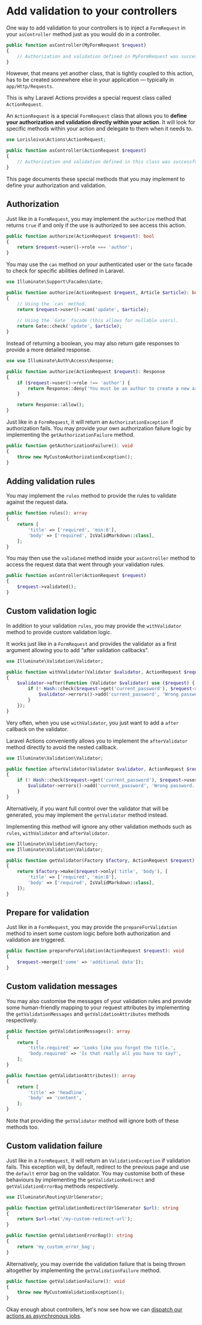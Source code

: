 # Add validation to your controllers

One way to add validation to your controllers is to inject a `FormRequest` in your `asController` method just as you would do in a controller.

```php
public function asController(MyFormRequest $request)
{
    // Authorization and validation defined in MyFormRequest was successful.
}
```

However, that means yet another class, that is tightly coupled to this action, has to be created somewhere else in your application — typically in `app/Http/Requests`.

This is why Laravel Actions provides a special request class called `ActionRequest`.

An `ActionRequest` is a special `FormRequest` class that allows you to **define your authorization and validation directly within your action**. It will look for specific methods within your action and delegate to them when it needs to.

```php
use Lorisleiva\Actions\ActionRequest;

public function asController(ActionRequest $request)
{
    // Authorization and validation defined in this class was successful.
}
```

This page documents these special methods that you may implement to define your authorization and validation.

## Authorization

Just like in a `FormRequest`, you may implement the `authorize` method that returns `true` if and only if the use is authorized to see access this action.

```php
public function authorize(ActionRequest $request): bool
{
    return $request->user()->role === 'author';
}
```

You may use the `can` method on your authenticated user or the `Gate` facade to check for specific abilities defined in Laravel.

```php
use Illuminate\Support\Facades\Gate;

public function authorize(ActionRequest $request, Article $article): bool
{
    // Using the `can` method.
    return $request->user()->can('update', $article);
    
    // Using the `Gate` facade (this allows for nullable users).
    return Gate::check('update', $article);
}
```

Instead of returning a boolean, you may also return gate responses to provide a more detailed response.

```php
use use Illuminate\Auth\Access\Response;

public function authorize(ActionRequest $request): Response
{
    if ($request->user()->role !== 'author') {
        return Response::deny('You must be an author to create a new article.');
    }

    return Response::allow();
}
```

Just like in a `FormRequest`, it will return an `AuthorizationException` if authorization fails. You may provide your own authorization failure logic by implementing the `getAuthorizationFailure` method.

```php
public function getAuthorizationFailure(): void
{
    throw new MyCustomAuthorizationException();
}
```

## Adding validation rules

You may implement the `rules` method to provide the rules to validate against the request data.

```php
public function rules(): array
{
    return [
        'title' => ['required', 'min:8'],
        'body' => ['required', IsValidMarkdown::class],
    ];
}
```

You may then use the `validated` method inside your `asController` method to access the request data that went through your validation rules.

```php
public function asController(ActionRequest $request)
{
    $request->validated();
}
```

## Custom validation logic

In addition to your validation `rules`, you may provide the `withValidator` method to provide custom validation logic.

It works just like in a `FormRequest` and provides the validator as a first argument allowing you to add "after validation callbacks".

```php
use Illuminate\Validation\Validator;

public function withValidator(Validator $validator, ActionRequest $request): void
{
    $validator->after(function (Validator $validator) use ($request) {
        if (! Hash::check($request->get('current_password'), $request->user()->password)) {
            $validator->errors()->add('current_password', 'Wrong password.');
        }
    });
}
```

Very often, when you use `withValidator`, you just want to add a `after` callback on the validator.

Laravel Actions conveniently allows you to implement the `afterValidator` method directly to avoid the nested callback.

```php
use Illuminate\Validation\Validator;

public function afterValidator(Validator $validator, ActionRequest $request): void
{
    if (! Hash::check($request->get('current_password'), $request->user()->password)) {
        $validator->errors()->add('current_password', 'Wrong password.');
    }
}
```

Alternatively, if you want full control over the validator that will be generated, you may implement the `getValidator` method instead.

Implementing this method will ignore any other validation methods such as `rules`, `withValidator` and `afterValidator`.

```php
use Illuminate\Validation\Factory;
use Illuminate\Validation\Validator;

public function getValidator(Factory $factory, ActionRequest $request): Validator
{
    return $factory->make($request->only('title', 'body'), [
        'title' => ['required', 'min:8'],
        'body' => ['required', IsValidMarkdown::class],
    ]);
}
```

## Prepare for validation

Just like in a `FormRequest`, you may provide the `prepareForValidation` method to insert some custom logic before both authorization and validation are triggered.

```php
public function prepareForValidation(ActionRequest $request): void
{
    $request->merge(['some' => 'additional data']);
}
```

## Custom validation messages

You may also customise the messages of your validation rules and provide some human-friendly mapping to your request attributes by implementing the `getValidationMessages` and `getValidationAttributes` methods respectively.

```php
public function getValidationMessages(): array
{
    return [
        'title.required' => 'Looks like you forgot the title.',
        'body.required' => 'Is that really all you have to say?',
    ];
}

public function getValidationAttributes(): array
{
    return [
        'title' => 'headline',
        'body' => 'content',
    ];
}
```

Note that providing the `getValidator` method will ignore both of these methods too.

## Custom validation failure

Just like in a `FormRequest`, it will return an `ValidationException` if validation fails. This exception will, by default, redirect to the previous page and use the `default` error bag on the validator. You may customise both of these behaviours by implementing the `getValidationRedirect` and `getValidationErrorBag` methods respectively.

```php
use Illuminate\Routing\UrlGenerator;

public function getValidationRedirect(UrlGenerator $url): string
{
    return $url->to('/my-custom-redirect-url');
}

public function getValidationErrorBag(): string
{
    return 'my_custom_error_bag';
}
```

Alternatively, you may override the validation failure that is being thrown altogether by implementing the `getValidationFailure` method.

```php
public function getValidationFailure(): void
{
    throw new MyCustomValidationException();
}
```

Okay enough about controllers, let's now see how we can [dispatch our actions as asynchronous jobs](./dispatch-jobs).
